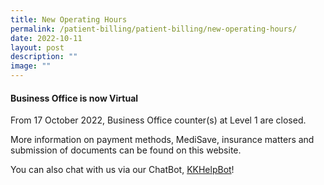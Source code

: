 ```yaml
---
title: New Operating Hours
permalink: /patient-billing/patient-billing/new-operating-hours/
date: 2022-10-11
layout: post
description: ""
image: ""
---
```

#### **Business Office is now Virtual**

From 17 October 2022, Business Office counter(s) at Level 1 are closed.
	
More information on payment methods, MediSave, insurance matters and submission of documents can be found on this website.

You can also chat with us via our ChatBot, [KKHelpBot](https://www.kkh.com.sg/about-kkh/contact-us)!
